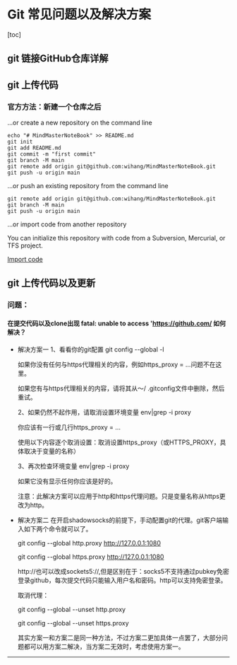 # Git 常见问题以及解决方案

[toc]

## git 链接GitHub仓库详解



## git 上传代码

### 官方方法：新建一个仓库之后

…or create a new repository on the command line



```
echo "# MindMasterNoteBook" >> README.md
git init
git add README.md
git commit -m "first commit"
git branch -M main
git remote add origin git@github.com:wihang/MindMasterNoteBook.git
git push -u origin main
```

…or push an existing repository from the command line



```
git remote add origin git@github.com:wihang/MindMasterNoteBook.git
git branch -M main
git push -u origin main
```

…or import code from another repository

You can initialize this repository with code from a Subversion, Mercurial, or TFS project.

[Import code](https://github.com/wihang/MindMasterNoteBook/import)



## git 上传代码以及更新

### 问题：

#### 在提交代码以及clone出现 fatal: unable to access 'https://github.com/ 如何解决？

- 解决方案一
  1、看看你的git配置
  git config --global -l

  如果你没有任何与https代理相关的内容，例如https_proxy = …问题不在这里。

  如果您有与https代理相关的内容，请将其从〜/ .gitconfig文件中删除，然后重试。

  2、如果仍然不起作用，请取消设置环境变量
  env|grep -i proxy

  你应该有一行或几行https_proxy = …

  使用以下内容逐个取消设置：取消设置https_proxy（或HTTPS_PROXY，具体取决于变量的名称）

  3、再次检查环境变量
  env|grep -i proxy

  如果它没有显示任何你应该是好的。

  注意：此解决方案可以应用于http和https代理问题。只是变量名称从https更改为http。

- 解决方案二
  在开启shadowsocks的前提下，手动配置git的代理。git客户端输入如下两个命令就可以了。

  git config --global http.proxy http://127.0.0.1:1080

  git config --global https.proxy http://127.0.0.1:1080

  http://也可以改成sockets5://,但是区别在于：socks5不支持通过pubkey免密登录github，每次提交代码只能输入用户名和密码。http可以支持免密登录。

  取消代理：

  git config --global --unset http.proxy

  git config --global --unset https.proxy

  其实方案一和方案二是同一种方法，不过方案二更加具体一点罢了，大部分问题都可以用方案二解决，当方案二无效时，考虑使用方案一。

---

